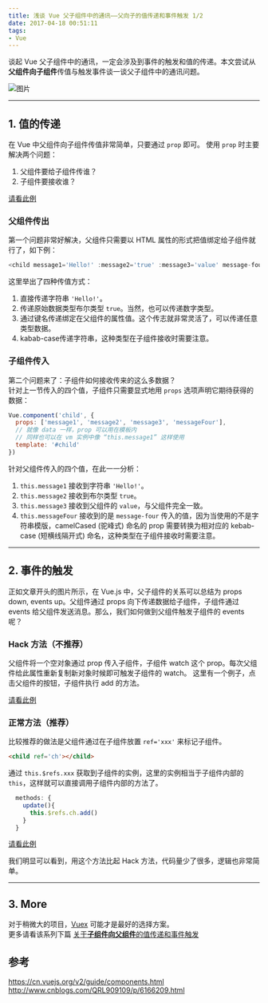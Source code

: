 ```yaml
---
title: 浅谈 Vue 父子组件中的通讯——父向子的值传递和事件触发 1/2
date: 2017-04-18 00:51:11
tags:
- Vue
---
```



谈起 Vue 父子组件中的通讯，一定会涉及到事件的触发和值的传递。本文尝试从**父组件向子组件**传值与触发事件谈一谈父子组件中的通讯问题。


![图片](./props-events.png)

----

## 1. 值的传递


在 Vue 中父组件向子组件传值非常简单，只要通过 `prop` 即可。
使用 `prop` 时主要解决两个问题：  
1. 父组件要给子组件传谁？
2. 子组件要接收谁？  

[请看此例](https://codepen.io/RalfZ/pen/EmPyKv)

### 父组件传出

第一个问题非常好解决，父组件只需要以 HTML 属性的形式把值绑定给子组件就行了，如下例：
```js
<child message1='Hello!' :message2='true' :message3='value' message-four='World!'></child>
```
这里举出了四种传值方式：  
1. 直接传递字符串 `'Hello!'`。
2. 传递原始数据类型布尔类型 `true`。当然，也可以传递数字类型。
3. 通过键名传递绑定在父组件的属性值。这个传志就非常灵活了，可以传递任意类型数据。
4. kabab-case传递字符串，这种类型在子组件接收时需要注意。

### 子组件传入

第二个问题来了：子组件如何接收传来的这么多数据？  
针对上一节传入的四个值，子组件只需要显式地用 `props` 选项声明它期待获得的数据：
```js
Vue.component('child', {
  props: ['message1', 'message2', 'message3', 'messageFour'],
  // 就像 data 一样，prop 可以用在模板内
  // 同样也可以在 vm 实例中像 “this.message1” 这样使用
  template: '#child'
})
```
针对父组件传入的四个值，在此一一分析：
1. `this.message1` 接收到字符串 `'Hello!'`。
2. `this.message2` 接收到布尔类型 `true`。
3. `this.message3` 接收到父组件的 `value`，与父组件完全一致。
4. `this.messageFour` 接收到的是 `message-four` 传入的值，因为当使用的不是字符串模版，camelCased (驼峰式) 命名的 prop 需要转换为相对应的 kebab-case (短横线隔开式) 命名，这种类型在子组件接收时需要注意。  

----

## 2. 事件的触发  

正如文章开头的图片所示，在 Vue.js 中，父子组件的关系可以总结为 props down, events up。父组件通过 props 向下传递数据给子组件，子组件通过 events 给父组件发送消息。那么，我们如何做到父组件触发子组件的 events 呢？

### Hack 方法（不推荐）  

父组件将一个空对象通过 prop 传入子组件，子组件 watch 这个 prop。每次父组件给此属性重新复制新对象时候即可触发子组件的 watch。
这里有一个例子，点击父组件的按钮，子组件执行 add 的方法。

[请看此例](https://codepen.io/RalfZ/pen/KmVgxB)

### 正常方法（推荐）

比较推荐的做法是父组件通过在子组件放置 `ref='xxx'` 来标记子组件。
```HTML
<child ref='ch'></child>
```

通过 `this.$refs.xxx` 获取到子组件的实例，这里的实例相当于子组件内部的 `this`，这样就可以直接调用子组件内部的方法了。
```js
  methods: {
    update(){
      this.$refs.ch.add()
    }
  }
```


[请看此例](https://codepen.io/RalfZ/pen/NjxbWz)

我们明显可以看到，用这个方法比起 Hack 方法，代码量少了很多，逻辑也非常简单。

----

## 3. More  

对于稍微大的项目，[Vuex](https://vuex.vuejs.org/zh-cn/intro.html) 可能才是最好的选择方案。  
更多请看该系列下篇 [关于**子组件向父组件**的值传递和事件触发](/2017/04/19/vue-parent-child-communication-2)




## 参考  
https://cn.vuejs.org/v2/guide/components.html  
http://www.cnblogs.com/QRL909109/p/6166209.html